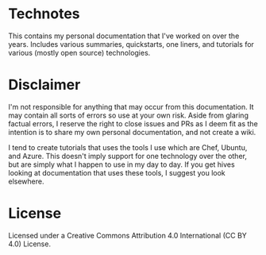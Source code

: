 # Technotes
This contains my personal documentation that I've worked on over the years. Includes various summaries, quickstarts, one liners, and tutorials for various (mostly open source) technologies.

# Disclaimer
I'm not responsible for anything that may occur from this documentation. It may contain all sorts of errors so use at your own risk. Aside from glaring factual errors, I reserve the right to close issues and PRs as I deem fit as the intention is to share my own personal documentation, and not create a wiki.

I tend to create tutorials that uses the tools I use which are Chef, Ubuntu, and Azure. This doesn't imply support for one technology over the other, but are simply what I happen to use in my day to day. If you get hives looking at documentation that uses these tools, I suggest you look elsewhere.

# License
Licensed under a Creative Commons Attribution 4.0 International (CC BY 4.0) License.
